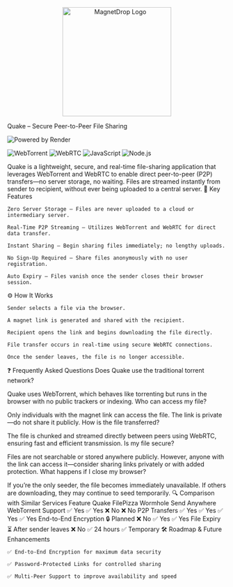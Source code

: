 <div align="center">
  <img src="https://res.cloudinary.com/daijhwmiz/image/upload/v1749044017/QuakeLogo_d9flim.png" alt="MagnetDrop Logo" width="250" height="250" />
</div>

Quake – Secure Peer-to-Peer File Sharing


![Powered by Render](https://img.shields.io/badge/Powered%20by-Render-blue?style=for-the-badge)

![WebTorrent](https://img.shields.io/badge/WebTorrent-P2P-red?style=for-the-badge) ![WebRTC](https://img.shields.io/badge/WebRTC-RealTime-blue?style=for-the-badge) ![JavaScript](https://img.shields.io/badge/JavaScript-ES6-yellow?style=for-the-badge) ![Node.js](https://img.shields.io/badge/Node.js-Backend-green?style=for-the-badge)


Quake is a lightweight, secure, and real-time file-sharing application that leverages WebTorrent and WebRTC to enable direct peer-to-peer (P2P) transfers—no server storage, no waiting. Files are streamed instantly from sender to recipient, without ever being uploaded to a central server.
🚀 Key Features

    Zero Server Storage – Files are never uploaded to a cloud or intermediary server.

    Real-Time P2P Streaming – Utilizes WebTorrent and WebRTC for direct data transfer.

    Instant Sharing – Begin sharing files immediately; no lengthy uploads.

    No Sign-Up Required – Share files anonymously with no user registration.

    Auto Expiry – Files vanish once the sender closes their browser session.

⚙️ How It Works

    Sender selects a file via the browser.

    A magnet link is generated and shared with the recipient.

    Recipient opens the link and begins downloading the file directly.

    File transfer occurs in real-time using secure WebRTC connections.

    Once the sender leaves, the file is no longer accessible.

❓ Frequently Asked Questions
Does Quake use the traditional torrent network?

Quake uses WebTorrent, which behaves like torrenting but runs in the browser with no public trackers or indexing.
Who can access my file?

Only individuals with the magnet link can access the file. The link is private—do not share it publicly.
How is the file transferred?

The file is chunked and streamed directly between peers using WebRTC, ensuring fast and efficient transmission.
Is my file secure?

Files are not searchable or stored anywhere publicly. However, anyone with the link can access it—consider sharing links privately or with added protection.
What happens if I close my browser?

If you’re the only seeder, the file becomes immediately unavailable. If others are downloading, they may continue to seed temporarily.
🔍 Comparison with Similar Services
Feature	Quake	FilePizza	Wormhole	Send Anywhere
WebTorrent Support	✅ Yes	✅ Yes	❌ No	❌ No
P2P Transfers	✅ Yes	✅ Yes	✅ Yes	✅ Yes
End-to-End Encryption	🔒 Planned	❌ No	✅ Yes	✅ Yes
File Expiry	⏳ After sender leaves	❌ No	✅ 24 hours	✅ Temporary
🛠️ Roadmap & Future Enhancements

    ✅ End-to-End Encryption for maximum data security

    ✅ Password-Protected Links for controlled sharing

    ✅ Multi-Peer Support to improve availability and speed
